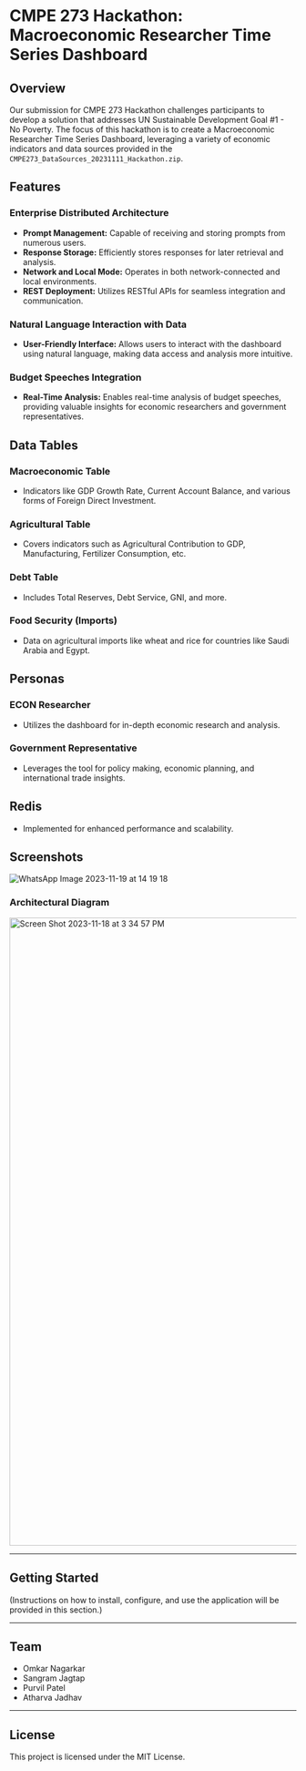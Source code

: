# CMPE 273 Hackathon: Macroeconomic Researcher Time Series Dashboard

## Overview

Our submission for CMPE 273 Hackathon challenges participants to develop a solution that addresses UN Sustainable Development Goal #1 - No Poverty. The focus of this hackathon is to create a Macroeconomic Researcher Time Series Dashboard, leveraging a variety of economic indicators and data sources provided in the `CMPE273_DataSources_20231111_Hackathon.zip`.

## Features

### Enterprise Distributed Architecture
- **Prompt Management:** Capable of receiving and storing prompts from numerous users.
- **Response Storage:** Efficiently stores responses for later retrieval and analysis.
- **Network and Local Mode:** Operates in both network-connected and local environments.
- **REST Deployment:** Utilizes RESTful APIs for seamless integration and communication.

### Natural Language Interaction with Data
- **User-Friendly Interface:** Allows users to interact with the dashboard using natural language, making data access and analysis more intuitive.

### Budget Speeches Integration
- **Real-Time Analysis:** Enables real-time analysis of budget speeches, providing valuable insights for economic researchers and government representatives.

## Data Tables

### Macroeconomic Table
- Indicators like GDP Growth Rate, Current Account Balance, and various forms of Foreign Direct Investment.

### Agricultural Table
- Covers indicators such as Agricultural Contribution to GDP, Manufacturing, Fertilizer Consumption, etc.

### Debt Table
- Includes Total Reserves, Debt Service, GNI, and more.

### Food Security (Imports)
- Data on agricultural imports like wheat and rice for countries like Saudi Arabia and Egypt.

## Personas

### ECON Researcher
- Utilizes the dashboard for in-depth economic research and analysis.

### Government Representative
- Leverages the tool for policy making, economic planning, and international trade insights.

## Redis
- Implemented for enhanced performance and scalability.


## Screenshots
![WhatsApp Image 2023-11-19 at 14 19 18](https://github.com/AtharvaJadhav/systems-hackathon/assets/55223872/35acce40-cf34-4ed1-9517-ff5936a1b37e)

### Architectural Diagram
<img width="1103" alt="Screen Shot 2023-11-18 at 3 34 57 PM" src="https://github.com/AtharvaJadhav/systems-hackathon/assets/55223872/bd34cae3-ee70-4cdd-a440-dfbc30f6207b">

---

## Getting Started

(Instructions on how to install, configure, and use the application will be provided in this section.)

---

## Team

- Omkar Nagarkar
- Sangram Jagtap
- Purvil Patel
- Atharva Jadhav

---

## License

This project is licensed under the MIT License.
